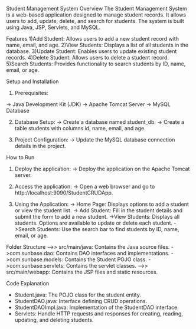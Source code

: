 Student Management System
Overview
The Student Management System is a web-based application designed to manage student records. It allows users to add, update, delete, and search for students. The system is built using Java, JSP, Servlets, and MySQL.

Features
1)Add Student: Allows users to add a new student record with name, email, and age.
2)View Students: Displays a list of all students in the database.
3)Update Student: Enables users to update existing student records.
4)Delete Student: Allows users to delete a student record.
5)Search Students: Provides functionality to search students by ID, name, email, or age.

Setup and Installation
1) Prerequisites:

-> Java Development Kit (JDK)
-> Apache Tomcat Server
-> MySQL Database

2) Database Setup:
-> Create a database named student_db.
-> Create a table students with columns id, name, email, and age.
   
3) Project Configuration:
-> Update the MySQL database connection details in the project.
   
How to Run
1) Deploy the application:
  -> Deploy the application on the Apache Tomcat server.
  
2) Access the application:
  -> Open a web browser and go to http://localhost:9090/StudentCRUDApp.
  
3) Using the Application:
  -> Home Page: Displays options to add a student or view the student list.
  -> Add Student: Fill in the student details and submit the form to add a new student.
  ->View Students: Displays all students. Options are available to update or delete each student.
  ->Search Students: Use the search bar to find students by ID, name, email, or age.
   
Folder Structure
-->> src/main/java: Contains the Java source files.
      ->com.sunbase.dao: Contains DAO interfaces and implementations.
      ->com.sunbase.models: Contains the Student POJO class.
      ->com.sunbase.servlets: Contains the servlet classes.
-->> src/main/webapp: Contains the JSP files and static resources.


Code Explanation
* Student.java: The POJO class for the student entity.
* StudentDAO.java: Interface defining CRUD operations.
* StudentDAOImpl.java: Implementation of the StudentDAO interface.
* Servlets: Handle HTTP requests and responses for creating, reading, updating, and deleting students.

